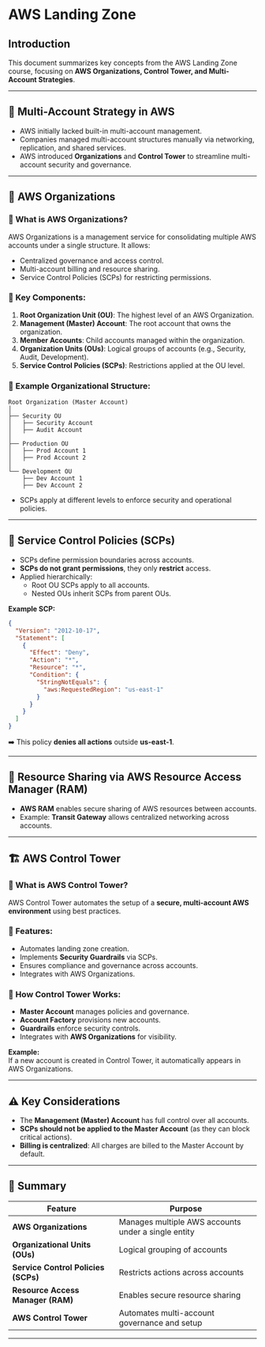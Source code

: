 # AWS Landing Zone

## Introduction
This document summarizes key concepts from the AWS Landing Zone course, focusing on **AWS Organizations, Control Tower, and Multi-Account Strategies**.

---

## 📌 **Multi-Account Strategy in AWS**
- AWS initially lacked built-in multi-account management.
- Companies managed multi-account structures manually via networking, replication, and shared services.
- AWS introduced **Organizations** and **Control Tower** to streamline multi-account security and governance.

---

## 🏢 **AWS Organizations**
### 🔹 What is AWS Organizations?
AWS Organizations is a management service for consolidating multiple AWS accounts under a single structure. It allows:
- Centralized governance and access control.
- Multi-account billing and resource sharing.
- Service Control Policies (SCPs) for restricting permissions.

### 🔹 Key Components:
1. **Root Organization Unit (OU)**: The highest level of an AWS Organization.
2. **Management (Master) Account**: The root account that owns the organization.
3. **Member Accounts**: Child accounts managed within the organization.
4. **Organization Units (OUs)**: Logical groups of accounts (e.g., Security, Audit, Development).
5. **Service Control Policies (SCPs)**: Restrictions applied at the OU level.

### 🔹 Example Organizational Structure:
```
Root Organization (Master Account)
│
├── Security OU
│   ├── Security Account
│   ├── Audit Account
│
├── Production OU
│   ├── Prod Account 1
│   ├── Prod Account 2
│
└── Development OU
    ├── Dev Account 1
    ├── Dev Account 2
```
- SCPs apply at different levels to enforce security and operational policies.

---

## 🔑 **Service Control Policies (SCPs)**
- SCPs define permission boundaries across accounts.
- **SCPs do not grant permissions**, they only **restrict** access.
- Applied hierarchically:
  - Root OU SCPs apply to all accounts.
  - Nested OUs inherit SCPs from parent OUs.

**Example SCP:**
```json
{
  "Version": "2012-10-17",
  "Statement": [
    {
      "Effect": "Deny",
      "Action": "*",
      "Resource": "*",
      "Condition": {
        "StringNotEquals": {
          "aws:RequestedRegion": "us-east-1"
        }
      }
    }
  ]
}
```
➡️ This policy **denies all actions** outside **us-east-1**.

---

## 🔄 **Resource Sharing via AWS Resource Access Manager (RAM)**
- **AWS RAM** enables secure sharing of AWS resources between accounts.
- Example: **Transit Gateway** allows centralized networking across accounts.

---

## 🏗 **AWS Control Tower**
### 🔹 What is AWS Control Tower?
AWS Control Tower automates the setup of a **secure, multi-account AWS environment** using best practices.

### 🔹 Features:
- Automates landing zone creation.
- Implements **Security Guardrails** via SCPs.
- Ensures compliance and governance across accounts.
- Integrates with AWS Organizations.

### 🔹 How Control Tower Works:
- **Master Account** manages policies and governance.
- **Account Factory** provisions new accounts.
- **Guardrails** enforce security controls.
- Integrates with **AWS Organizations** for visibility.

**Example:**  
If a new account is created in Control Tower, it automatically appears in AWS Organizations.

---

## ⚠️ **Key Considerations**
- The **Management (Master) Account** has full control over all accounts.
- **SCPs should not be applied to the Master Account** (as they can block critical actions).
- **Billing is centralized**: All charges are billed to the Master Account by default.

---

## 🎯 **Summary**
| Feature | Purpose |
|---------|---------|
| **AWS Organizations** | Manages multiple AWS accounts under a single entity |
| **Organizational Units (OUs)** | Logical grouping of accounts |
| **Service Control Policies (SCPs)** | Restricts actions across accounts |
| **Resource Access Manager (RAM)** | Enables secure resource sharing |
| **AWS Control Tower** | Automates multi-account governance and setup |

---
